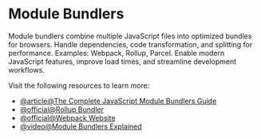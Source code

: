 # Module Bundlers

Module bundlers combine multiple JavaScript files into optimized bundles for browsers. Handle dependencies, code transformation, and splitting for performance. Examples: Webpack, Rollup, Parcel. Enable modern JavaScript features, improve load times, and streamline development workflows.

Visit the following resources to learn more:

- [@article@The Complete JavaScript Module Bundlers Guide](https://snipcart.com/blog/javascript-module-bundler)
- [@official@Rollup Bundler](https://rollupjs.org/)
- [@official@Webpack Website](https://webpack.js.org/)
- [@video@Module Bundlers Explained](https://www.youtube.com/watch?v=5IG4UmULyoA)
